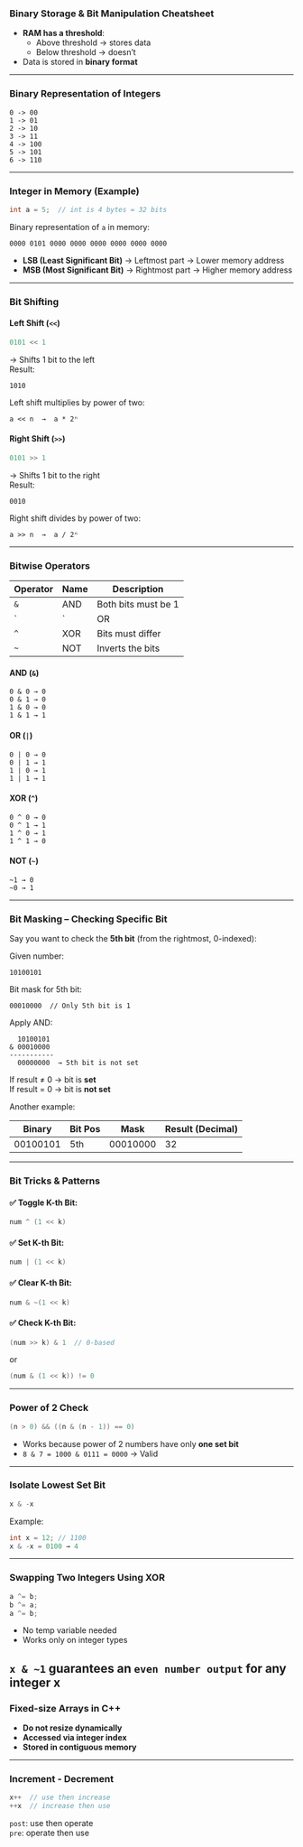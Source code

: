 ### Binary Storage & Bit Manipulation Cheatsheet

- **RAM has a threshold**:  
  - Above threshold → stores data  
  - Below threshold → doesn’t  
- Data is stored in **binary format**

---

### Binary Representation of Integers

```
0 -> 00  
1 -> 01  
2 -> 10  
3 -> 11  
4 -> 100  
5 -> 101  
6 -> 110  
```

---

### Integer in Memory (Example)

```cpp
int a = 5;  // int is 4 bytes = 32 bits
```

Binary representation of `a` in memory:

```
0000 0101 0000 0000 0000 0000 0000 0000
```

- **LSB (Least Significant Bit)** → Leftmost part → Lower memory address  
- **MSB (Most Significant Bit)** → Rightmost part → Higher memory address  

---

### Bit Shifting

#### Left Shift (`<<`)

```cpp
0101 << 1
```

→ Shifts 1 bit to the left  
Result:
```
1010
```

Left shift multiplies by power of two:

```
a << n  →  a * 2ⁿ
```

#### Right Shift (`>>`)

```cpp
0101 >> 1
```

→ Shifts 1 bit to the right  
Result:
```
0010
```

Right shift divides by power of two:

```
a >> n  →  a / 2ⁿ
```

---

### Bitwise Operators

| Operator | Name  | Description         |
|----------|-------|---------------------|
| `&`      | AND   | Both bits must be 1 |
| `|`      | OR    | Either bit is 1     |
| `^`      | XOR   | Bits must differ    |
| `~`      | NOT   | Inverts the bits    |

#### AND (`&`)

```
0 & 0 → 0  
0 & 1 → 0  
1 & 0 → 0  
1 & 1 → 1
```

#### OR (`|`)

```
0 | 0 → 0  
0 | 1 → 1  
1 | 0 → 1  
1 | 1 → 1
```

#### XOR (`^`)

```
0 ^ 0 → 0  
0 ^ 1 → 1  
1 ^ 0 → 1  
1 ^ 1 → 0
```

#### NOT (`~`)

```
~1 → 0  
~0 → 1
```

---

### Bit Masking – Checking Specific Bit

Say you want to check the **5th bit** (from the rightmost, 0-indexed):

Given number:

```
10100101
```

Bit mask for 5th bit:

```
00010000  // Only 5th bit is 1
```

Apply AND:

```
  10100101
& 00010000
-----------
  00000000  → 5th bit is not set
```

If result ≠ 0 → bit is **set**  
If result = 0 → bit is **not set**

Another example:

| Binary      | Bit Pos | Mask       | Result (Decimal) |
|-------------|---------|------------|------------------|
| 00100101    | 5th     | 00010000   | 32               |

---

### Bit Tricks & Patterns

#### ✅ Toggle K-th Bit:
```cpp
num ^ (1 << k)
```

#### ✅ Set K-th Bit:
```cpp
num | (1 << k)
```

#### ✅ Clear K-th Bit:
```cpp
num & ~(1 << k)
```

#### ✅ Check K-th Bit:
```cpp
(num >> k) & 1  // 0-based
```
or
```cpp
(num & (1 << k)) != 0
```

---

### Power of 2 Check

```cpp
(n > 0) && ((n & (n - 1)) == 0)
```

- Works because power of 2 numbers have only **one set bit**
- `8 & 7 = 1000 & 0111 = 0000` → Valid

---

### Isolate Lowest Set Bit

```cpp
x & -x
```

Example:
```cpp
int x = 12; // 1100
x & -x = 0100 → 4
```

---

### Swapping Two Integers Using XOR

```cpp
a ^= b;
b ^= a;
a ^= b;
```

- No temp variable needed
- Works only on integer types

`x & ~1` guarantees an `even number output` for any integer x
---

### Fixed-size Arrays in C++

- **Do not resize dynamically**
- **Accessed via integer index**
- **Stored in contiguous memory**

---

### Increment - Decrement

```cpp
x++  // use then increase  
++x  // increase then use
```

`post`: use then operate  
`pre`: operate then use
